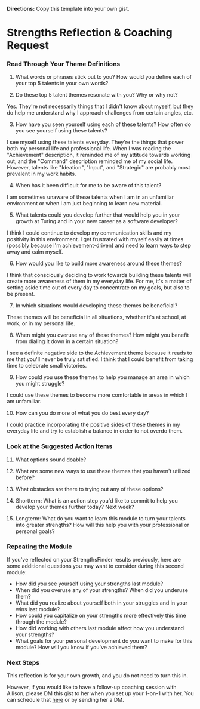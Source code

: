 **Directions:** Copy this template into your own gist.

# Strengths Reflection & Coaching Request


### Read Through Your Theme Definitions

1. What words or phrases stick out to you? How would you define each of your top 5 talents in your own words?



2. Do these top 5 talent themes resonate with you? Why or why not? 

Yes. They're not necessarily things that I didn't know about myself, but they do help me understand why I approach challenges from certain angles, etc.


3. How have you seen yourself using each of these talents? How often do you see yourself using these talents?

I see myself using these talents everyday. They're the things that power both my personal life and professional life. When I was reading the "Achievement" description, it reminded me of my attitude towards working out, and the "Command" description reminded me of my social life. However, talents like "Ideation", "Input", and "Strategic" are probably most prevalent in my work habits.


4. When has it been difficult for me to be aware of this talent?

I am sometimes unaware of these talents when I am in an unfamiliar environment or when I am just beginning to learn new material.

5. What talents could you develop further that would help you in your growth at Turing and in your new career as a software developer?

I think I could continue to develop my communication skills and my positivity in this environment. I get frustrated with myself easily at times (possibly because I'm achievement-driven) and need to learn ways to step away and calm myself.


6. How would you like to build more awareness around these themes?

I think that consciously deciding to work towards building these talents will create more awareness of them in my everyday life. For me, it's a matter of setting aside time out of every day to concentrate on my goals, but also to be present.

7. In which situations would developing these themes be beneficial?

These themes will be beneficial in all situations, whether it's at school, at work, or in my personal life.

8. When might you overuse any of these themes? How might you benefit from dialing it down in a certain situation?

I see a definite negative side to the Achievement theme because it reads to me that you'll never be truly satisfied. I think that I could benefit from taking time to celebrate small victories.

9. How could you use these themes to help you manage an area in which you might struggle?

I could use these themes to become more comfortable in areas in which I am unfamiliar.

10. How can you do more of what you do best every day?

I could practice incorporating the positive sides of these themes in my everyday life and try to establish a balance in order to not overdo them.


### Look at the Suggested Action Items 

11. What options sound doable? 



12. What are some new ways to use these themes that you haven't utilized before?



13. What obstacles are there to trying out any of these options?



14. Shortterm: What is an action step you'd like to commit to help you develop your themes further today? Next week? 



15. Longterm: What do you want to learn this module to turn your talents into greater strengths? How will this help you with your professional or personal goals?


### Repeating the Module
If you've reflected on your StrengthsFinder results previously, here are some additional questions you may want to consider during this second module:

* How did you see yourself using your strengths last module?
* When did you overuse any of your strengths? When did you underuse them?
* What did you realize about yourself both in your struggles and in your wins last module?
* How could you capitalize on your strengths more effectively this time through the module?
* How did working with others last module affect how you understand your strengths?
* What goals for your personal development do you want to make for this module? How will you know if you've achieved them?


### Next Steps
This reflection is for your own growth, and you do not need to turn this in. 

However, if you would like to have a follow-up coaching session with Allison, please DM this gist to her when you set up your 1-on-1 with her. You can schedule that [here](https://allisonreusinger.youcanbook.me/) or by sending her a DM.  

